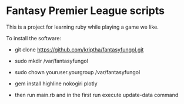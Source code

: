 # Fantasy Premier League scripts

This is a project for learning ruby while playing a game we like.

To install the software:

 - git clone https://github.com/kriptha/fantasyfungol.git

 - sudo mkdir /var/fantasyfungol

 - sudo chown youruser.yourgroup /var/fantasyfungol

 - gem install highline nokogiri plotly

 - then run main.rb and in the first run execute update-data command


